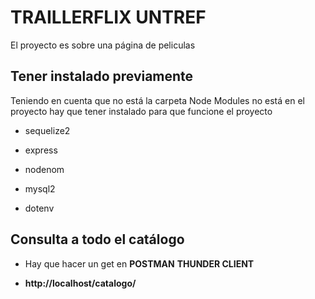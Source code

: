 # TRAILLERFLIX UNTREF

El proyecto es sobre una página de peliculas 

## Tener instalado previamente

Teniendo en cuenta que no está la carpeta Node Modules no está en el proyecto hay que tener instalado para que funcione el proyecto

* sequelize2

* express

* nodenom

* mysql2

* dotenv

## Consulta a todo el catálogo

* Hay que hacer un get en **POSTMAN** **THUNDER CLIENT**
  
* **http://localhost/catalogo/**
